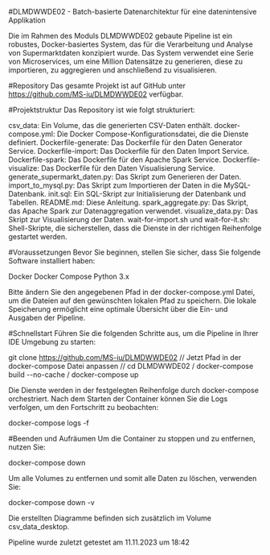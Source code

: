 #DLMDWWDE02 - Batch-basierte Datenarchitektur für eine datenintensive Applikation

Die im Rahmen des Moduls DLMDWWDE02 gebaute Pipeline ist ein robustes, Docker-basiertes System, 
das für die Verarbeitung und Analyse von Supermarktdaten konzipiert wurde. 
Das System verwendet eine Serie von Microservices, um eine Million Datensätze zu generieren, diese zu importieren, 
zu aggregieren und anschließend zu visualisieren.


#Repository
Das gesamte Projekt ist auf GitHub unter https://github.com/MS-iu/DLMDWWDE02 verfügbar.

#Projektstruktur
Das Repository ist wie folgt strukturiert:

csv_data: Ein Volume, das die generierten CSV-Daten enthält.
docker-compose.yml: Die Docker Compose-Konfigurationsdatei, die die Dienste definiert.
Dockerfile-generate: Das Dockerfile für den Daten Generator Service.
Dockerfile-import: Das Dockerfile für den Daten Import Service.
Dockerfile-spark: Das Dockerfile für den Apache Spark Service.
Dockerfile-visualize: Das Dockerfile für den Daten Visualisierung Service.
generate_supermarkt_daten.py: Das Skript zum Generieren der Daten.
import_to_mysql.py: Das Skript zum Importieren der Daten in die MySQL-Datenbank.
init.sql: Ein SQL-Skript zur Initialisierung der Datenbank und Tabellen.
README.md: Diese Anleitung.
spark_aggregate.py: Das Skript, das Apache Spark zur Datenaggregation verwendet.
visualize_data.py: Das Skript zur Visualisierung der Daten.
wait-for-import.sh und wait-for-it.sh: Shell-Skripte, die sicherstellen, dass die Dienste in der richtigen Reihenfolge gestartet werden.

#Voraussetzungen
Bevor Sie beginnen, stellen Sie sicher, dass Sie folgende Software installiert haben:

Docker
Docker Compose
Python 3.x

Bitte ändern Sie den angegebenen Pfad in der docker-compose.yml Datei, um die Dateien auf den gewünschten lokalen Pfad zu speichern.
Die lokale Speicherung ermöglicht eine optimale Übersicht über die Ein- und Ausgaben der Pipeline.

#Schnellstart
Führen Sie die folgenden Schritte aus, um die Pipeline in Ihrer IDE Umgebung zu starten:

git clone https://github.com/MS-iu/DLMDWWDE02 //
Jetzt Pfad in der docker-compose Datei anpassen //
cd DLMDWWDE02 / 
docker-compose build --no-cache / 
docker-compose up


Die Dienste werden in der festgelegten Reihenfolge durch docker-compose orchestriert. 
Nach dem Starten der Container können Sie die Logs verfolgen, um den Fortschritt zu beobachten:

docker-compose logs -f

#Beenden und Aufräumen
Um die Container zu stoppen und zu entfernen, nutzen Sie:

docker-compose down

Um alle Volumes zu entfernen und somit alle Daten zu löschen, verwenden Sie:

docker-compose down -v

Die erstellten Diagramme befinden sich zusätzlich im Volume csv_data_desktop.

Pipeline wurde zuletzt getestet am 11.11.2023 um 18:42